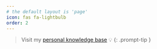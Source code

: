 ```yaml
---
# the default layout is 'page'
icon: fas fa-lightbulb
order: 2
---
```



> Visit my [personal knowledge base](https://publish.obsidian.md/marcelbruckner) 💡
{: .prompt-tip }
